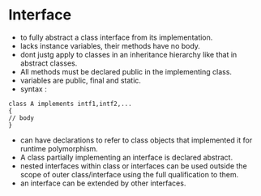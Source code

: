 # Interface
  
* to fully abstract a class interface from its implementation.  
* lacks instance variables, their methods have no body.  
* dont justg apply to classes in an inheritance hierarchy like that in abstract classes.  
* All methods must be declared public in the implementing class.  
* variables are public, final and static.  
* syntax :
```
class A implements intf1,intf2,... 
{
// body
}
```
* can have declarations to refer to class objects that implemented it for runtime polymorphism.  
* A class partially implementing an interface is declared abstract.  
* nested interfaces within class or interfaces can be used outside the scope of outer class/interface using the full qualification to them.  
* an interface can be extended by other interfaces.
